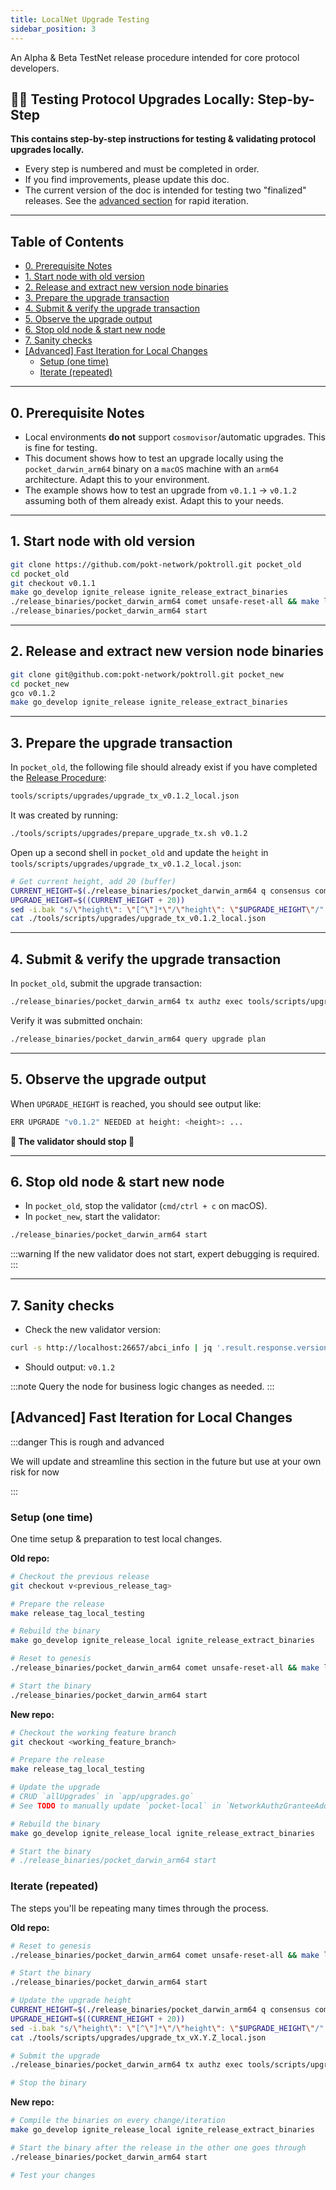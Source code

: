 ```yaml
---
title: LocalNet Upgrade Testing
sidebar_position: 3
---
```


An Alpha & Beta TestNet release procedure intended for core protocol developers.

## 📠🍝 Testing Protocol Upgrades Locally: Step-by-Step <!-- omit in toc -->

**This contains step-by-step instructions for testing & validating protocol upgrades locally.**

- Every step is numbered and must be completed in order.
- If you find improvements, please update this doc.
- The current version of the doc is intended for testing two "finalized" releases. See the [advanced section](#advanced-fast-iteration-for-local-changes) for rapid iteration.

---

## Table of Contents <!-- omit in toc -->

- [0. Prerequisite Notes](#0-prerequisite-notes)
- [1. Start node with old version](#1-start-node-with-old-version)
- [2. Release and extract new version node binaries](#2-release-and-extract-new-version-node-binaries)
- [3. Prepare the upgrade transaction](#3-prepare-the-upgrade-transaction)
- [4. Submit \& verify the upgrade transaction](#4-submit--verify-the-upgrade-transaction)
- [5. Observe the upgrade output](#5-observe-the-upgrade-output)
- [6. Stop old node \& start new node](#6-stop-old-node--start-new-node)
- [7. Sanity checks](#7-sanity-checks)
- [\[Advanced\] Fast Iteration for Local Changes](#advanced-fast-iteration-for-local-changes)
  - [Setup (one time)](#setup-one-time)
  - [Iterate (repeated)](#iterate-repeated)

---

## 0. Prerequisite Notes

- Local environments **do not** support `cosmovisor`/automatic upgrades. This is fine for testing.
- This document shows how to test an upgrade locally using the `pocket_darwin_arm64` binary on a `macOS` machine with an `arm64` architecture. Adapt this to your environment.
- The example shows how to test an upgrade from `v0.1.1` → `v0.1.2` assuming both of them already exist. Adapt this to your needs.

---

## 1. Start node with old version

```bash
git clone https://github.com/pokt-network/poktroll.git pocket_old
cd pocket_old
git checkout v0.1.1
make go_develop ignite_release ignite_release_extract_binaries
./release_binaries/pocket_darwin_arm64 comet unsafe-reset-all && make localnet_regenesis
./release_binaries/pocket_darwin_arm64 start
```

---

## 2. Release and extract new version node binaries

```bash
git clone git@github.com:pokt-network/poktroll.git pocket_new
cd pocket_new
gco v0.1.2
make go_develop ignite_release ignite_release_extract_binaries
```

---

## 3. Prepare the upgrade transaction

In `pocket_old`, the following file should already exist if you have completed the [Release Procedure](4_protocol_upgrade_preparation.md):

```bash
tools/scripts/upgrades/upgrade_tx_v0.1.2_local.json
```

It was created by running:

```bash
./tools/scripts/upgrades/prepare_upgrade_tx.sh v0.1.2
```

Open up a second shell in `pocket_old` and update the `height` in `tools/scripts/upgrades/upgrade_tx_v0.1.2_local.json`:

```bash
# Get current height, add 20 (buffer)
CURRENT_HEIGHT=$(./release_binaries/pocket_darwin_arm64 q consensus comet block-latest -o json | jq '.sdk_block.last_commit.height' | tr -d '"')
UPGRADE_HEIGHT=$((CURRENT_HEIGHT + 20))
sed -i.bak "s/\"height\": \"[^\"]*\"/\"height\": \"$UPGRADE_HEIGHT\"/" tools/scripts/upgrades/upgrade_tx_v0.1.2_local.json
cat ./tools/scripts/upgrades/upgrade_tx_v0.1.2_local.json
```

---

## 4. Submit & verify the upgrade transaction

In `pocket_old`, submit the upgrade transaction:

```bash
./release_binaries/pocket_darwin_arm64 tx authz exec tools/scripts/upgrades/upgrade_tx_v0.1.2_local.json --yes --from=pnf
```

Verify it was submitted onchain:

```bash
./release_binaries/pocket_darwin_arm64 query upgrade plan
```

---

## 5. Observe the upgrade output

When `UPGRADE_HEIGHT` is reached, you should see output like:

```bash
ERR UPGRADE "v0.1.2" NEEDED at height: <height>: ...
```

**🛑 The validator should stop 🛑**

---

## 6. Stop old node & start new node

- In `pocket_old`, stop the validator (`cmd/ctrl + c` on macOS).
- In `pocket_new`, start the validator:

```bash
./release_binaries/pocket_darwin_arm64 start
```

:::warning
If the new validator does not start, expert debugging is required.
:::

---

## 7. Sanity checks

- Check the new validator version:

```bash
curl -s http://localhost:26657/abci_info | jq '.result.response.version'
```

- Should output: `v0.1.2`

:::note
Query the node for business logic changes as needed.
:::

## [Advanced] Fast Iteration for Local Changes

:::danger This is rough and advanced

We will update and streamline this section in the future but use at your own risk for now

:::

### Setup (one time)

One time setup & preparation to test local changes.

**Old repo:**

```bash
# Checkout the previous release
git checkout v<previous_release_tag>

# Prepare the release
make release_tag_local_testing

# Rebuild the binary
make go_develop ignite_release_local ignite_release_extract_binaries

# Reset to genesis
./release_binaries/pocket_darwin_arm64 comet unsafe-reset-all && make localnet_regenesis

# Start the binary
./release_binaries/pocket_darwin_arm64 start
```

**New repo:**

```bash
# Checkout the working feature branch
git checkout <working_feature_branch>

# Prepare the release
make release_tag_local_testing

# Update the upgrade
# CRUD `allUpgrades` in `app/upgrades.go`
# See TODO to manually update `pocket-local` in `NetworkAuthzGranteeAddress`

# Rebuild the binary
make go_develop ignite_release_local ignite_release_extract_binaries

# Start the binary
# ./release_binaries/pocket_darwin_arm64 start
```

### Iterate (repeated)

The steps you'll be repeating many times through the process.

**Old repo:**

```bash
# Reset to genesis
./release_binaries/pocket_darwin_arm64 comet unsafe-reset-all && make localnet_regenesis

# Start the binary
./release_binaries/pocket_darwin_arm64 start

# Update the upgrade height
CURRENT_HEIGHT=$(./release_binaries/pocket_darwin_arm64 q consensus comet block-latest -o json | jq '.sdk_block.last_commit.height' | tr -d '"')
UPGRADE_HEIGHT=$((CURRENT_HEIGHT + 20))
sed -i.bak "s/\"height\": \"[^\"]*\"/\"height\": \"$UPGRADE_HEIGHT\"/" tools/scripts/upgrades/upgrade_tx_v0.1.2_local.json
cat ./tools/scripts/upgrades/upgrade_tx_vX.Y.Z_local.json

# Submit the upgrade
./release_binaries/pocket_darwin_arm64 tx authz exec tools/scripts/upgrades/upgrade_tx_vX.Y.Z_local.json --yes --from=pnf

# Stop the binary
```

**New repo:**

```bash
# Compile the binaries on every change/iteration
make go_develop ignite_release_local ignite_release_extract_binaries

# Start the binary after the release in the other one goes through
./release_binaries/pocket_darwin_arm64 start

# Test your changes
```
